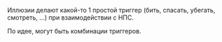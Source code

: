 Иллюзии делают какой-то 1 простой триггер (бить, спасать, убегать, смотреть, ...) при взаимодействии с НПС. 

По идее, могут быть комбинации триггеров.
